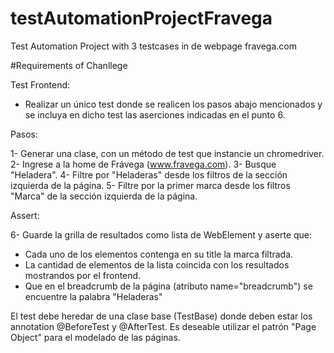 # testAutomationProjectFravega
Test Automation Project with 3 testcases in de webpage fravega.com

#Requirements of Chanllege

Test Frontend:

- Realizar un único test donde se realicen los pasos abajo mencionados y se incluya en dicho test las aserciones
indicadas en el punto 6.

Pasos:

1- Generar una clase, con un método de test que instancie un chromedriver.
2- Ingrese a la home de Frávega (www.fravega.com).
3- Busque "Heladera".
4- Filtre por "Heladeras" desde los filtros de la sección izquierda de la página.
5- Filtre por la primer marca desde los filtros "Marca" de la sección izquierda de la página.

Assert:

6- Guarde la grilla de resultados como lista de WebElement y aserte que:
- Cada uno de los elementos contenga en su title la marca filtrada.
- La cantidad de elementos de la lista coincida con los resultados mostrandos por el frontend.
- Que en el breadcrumb de la página (atributo name="breadcrumb") se encuentre la palabra "Heladeras"

El test debe heredar de una clase base (TestBase) donde deben estar los annotation @BeforeTest y @AfterTest.
Es deseable utilizar el patrón "Page Object" para el modelado de las páginas.
